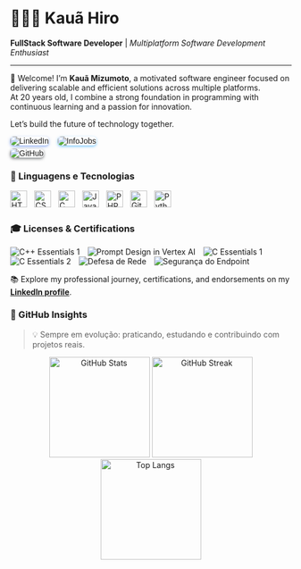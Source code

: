 # 👩🏻‍💻 **Kauã Hiro**

**FullStack Software Developer** | *Multiplatform Software Development Enthusiast*

---

👋 Welcome! I’m **Kauã Mizumoto**, a motivated software engineer focused on delivering scalable and efficient solutions across multiple platforms.  
At 20 years old, I combine a strong foundation in programming with continuous learning and a passion for innovation.

Let’s build the future of technology together.

<div align="left" style="font-family: Arial, sans-serif;">
    <a href="https://www.linkedin.com/in/kauamizumoto/" style="text-decoration: none;">
        <img 
            alt="LinkedIn" 
            title="Visite meu LinkedIn" 
            src="https://custom-icon-badges.demolab.com/badge/LinkedIn-kauamizumoto-2563EB?style=for-the-badge&logo=linkedin&logoColor=white&labelColor=1A4D8F"
            style="border-radius: 6px; box-shadow: 0 2px 5px rgba(37, 99, 235, 0.5);"
        />
    </a>
    <a href="https://www.infojobs.com.br/curriculum/kaua-mizumoto" style="margin-left: 12px; text-decoration: none;">
        <img 
            alt="InfoJobs" 
            title="Meu InfoJobs" 
            src="https://custom-icon-badges.demolab.com/badge/InfoJobs-kauamizumoto-0099FF?style=for-the-badge&logo=infojobs&logoColor=white&labelColor=0077CC"
            style="border-radius: 6px; box-shadow: 0 2px 5px rgba(0, 153, 255, 0.5);"
        />
    </a>
    <br/>
    <a href="https://github.com/kaua-hiro" style="text-decoration: none;">
        <img 
            alt="GitHub" 
            title="Meu GitHub" 
            src="https://custom-icon-badges.demolab.com/badge/GitHub-kaua--hiro-24292E?style=for-the-badge&logo=github&logoColor=white&labelColor=181717"
            style="border-radius: 6px; box-shadow: 0 2px 5px rgba(36, 41, 46, 0.6); margin-top: 6px;"
        />
    </a>
</div>



### 🤖 Linguagens e Tecnologias

<img 
    align="left" 
    alt="HTML"
    title="HTML" 
    width="30px" 
    style="padding-right: 10px;" 
    src="https://cdn.jsdelivr.net/gh/devicons/devicon@latest/icons/html5/html5-original.svg" 
/>
<img 
    align="left" 
    alt="CSS" 
    title="CSS"
    width="30px" 
    style="padding-right: 10px;" 
    src="https://cdn.jsdelivr.net/gh/devicons/devicon@latest/icons/css3/css3-original.svg" 
/>
<img 
    align="left" 
    alt="C" 
    title="C"
    width="30px" 
    style="padding-right: 10px;" 
    src="https://cdn.jsdelivr.net/gh/devicons/devicon@latest/icons/c/c-original.svg" 
/>
<img 
    align="left" 
    alt="JavaScript" 
    title="JavaScript"
    width="30px" 
    style="padding-right: 10px;" 
    src="https://cdn.jsdelivr.net/gh/devicons/devicon@latest/icons/javascript/javascript-original.svg" 
/> 
<img 
    align="left" 
    alt="PHP" 
    title="PHP"
    width="30px" 
    style="padding-right: 10px;" 
    src="https://cdn.jsdelivr.net/gh/devicons/devicon@latest/icons/php/php-original.svg" 
/>
<img 
    align="left" 
    alt="Git" 
    title="Git"
    width="30px" 
    style="padding-right: 10px;" 
    src="https://cdn.jsdelivr.net/gh/devicons/devicon@latest/icons/git/git-original.svg" 
/>
<img 
    align="left" 
    alt="Python" 
    title="Python"
    width="30px" 
    style="padding-right: 10px;" 
    src="https://cdn.jsdelivr.net/gh/devicons/devicon@latest/icons/python/python-original.svg" 
/>

<br/>
<br/>


### 🎓 Licenses & Certifications

<p>
  <img src="https://img.shields.io/badge/C++-Essentials_1-blue?logo=cplusplus&logoColor=white" alt="C++ Essentials 1" style="margin-right: 10px;" />
  <img src="https://img.shields.io/badge/Prompt_Design-Vertex_AI-yellow?logo=googlecloud&logoColor=white" alt="Prompt Design in Vertex AI" style="margin-right: 10px;" />
  <img src="https://img.shields.io/badge/C_Essentials_1-orange?logo=c&logoColor=white" alt="C Essentials 1" style="margin-right: 10px;" />
  <img src="https://img.shields.io/badge/C_Essentials_2-red?logo=c&logoColor=white" alt="C Essentials 2" style="margin-right: 10px;" />
  <img src="https://img.shields.io/badge/Network_Defense-cisco?logo=cisco&logoColor=white" alt="Defesa de Rede" style="margin-right: 10px;" />
  <img src="https://img.shields.io/badge/Endpoint_Security-cisco?logo=cisco&logoColor=white" alt="Segurança do Endpoint" />
</p>

<p>

 📚 Explore my professional journey, certifications, and endorsements on my [**LinkedIn profile**](https://www.linkedin.com/in/kauamizumoto/).

</p>



### 🚀 GitHub Insights

> 💡 Sempre em evolução: praticando, estudando e contribuindo com projetos reais.

<p align="center">
  <img 
    alt="GitHub Stats" 
    height="180em" 
    src="https://github-readme-stats.vercel.app/api?username=kaua-hiro&show_icons=true&theme=radical&include_all_commits=true&count_private=true&locale=pt-br"
  />
  <img 
    alt="GitHub Streak" 
    height="180em" 
    src="https://streak-stats.demolab.com/?user=kaua-hiro&theme=radical&locale=pt-br&date_format=j%20M%5B%20Y%5D"
  />
  <img 
    alt="Top Langs" 
    height="180em" 
    src="https://github-readme-stats.vercel.app/api/top-langs/?username=kaua-hiro&layout=compact&langs_count=8&theme=radical&custom_title=Linguagens+Mais+Usadas"
  />
</p>

